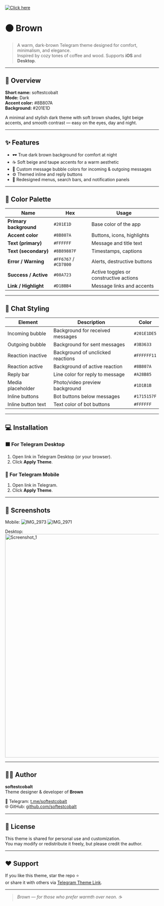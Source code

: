 <a href="https://t.me/addtheme/softestcobalt" target="_blank">
  <img src="https://img.shields.io/badge/Click%20here-Telegram-blue?logo=telegram" alt="Click here">
</a>


# 🟤 Brown

> A warm, dark-brown Telegram theme designed for comfort, minimalism, and elegance.  
> Inspired by cozy tones of coffee and wood.
> Supports **iOS** and **Desktop**.

---

## 🎨 Overview

**Short name:** softestcobalt  
**Mode:** Dark  
**Accent color:** #8B807A  
**Background:** #201E1D  

A minimal and stylish dark theme with soft brown shades, light beige accents, and smooth contrast — easy on the eyes, day and night.

---

## ✨ Features

- 🕶️ True dark brown background for comfort at night  
- ☕ Soft beige and taupe accents for a warm aesthetic  
- 💬 Custom message bubble colors for incoming & outgoing messages  
- ⚙️ Themed inline and reply buttons  
- 📎 Redesigned menus, search bars, and notification panels  

---

## 🧱 Color Palette

| Name | Hex | Usage |
|------|-----|-------|
| **Primary background** | `#201E1D` | Base color of the app |
| **Accent color** | `#8B807A` | Buttons, icons, highlights |
| **Text (primary)** | `#FFFFFF` | Message and title text |
| **Text (secondary)** | `#8B89887F` | Timestamps, captions |
| **Error / Warning** | `#FF6767` / `#CD7800` | Alerts, destructive buttons |
| **Success / Active** | `#08A723` | Active toggles or constructive actions |
| **Link / Highlight** | `#D1BBB4` | Message links and accents |

---

## 💬 Chat Styling

| Element | Description | Color |
|----------|--------------|--------|
| Incoming bubble | Background for received messages | `#201E1DE5` |
| Outgoing bubble | Background for sent messages | `#3B3633` |
| Reaction inactive | Background of unclicked reactions | `#FFFFFF11` |
| Reaction active | Background of active reaction | `#8B807A` |
| Reply bar | Line color for reply to message | `#A28B85` |
| Media placeholder | Photo/video preview background | `#1D1B1B` |
| Inline buttons | Bot buttons below messages | `#1715157F` |
| Inline button text | Text color of bot buttons | `#FFFFFF` |

---

## 💻 Installation

### 🟫 For Telegram Desktop
1. Open link in Telegram Desktop (or your browser).
2. Click **Apply Theme**.

### 📱 For Telegram Mobile
1. Open link in Telegram.
2. Click **Apply Theme**.

---

## 📸 Screenshots

Mobile:
![IMG_2973](https://github.com/user-attachments/assets/c5fb2671-ead3-4c7a-a3d0-e875a9e792b3)
![IMG_2971](https://github.com/user-attachments/assets/8567dbd5-b2e2-4a17-adc5-45d100f802ea)


Desktop:
<img width="1131" height="732" alt="Screenshot_1" src="https://github.com/user-attachments/assets/8d3caf88-8c6b-4e9d-8207-eb0eaf352842" />

---

## 🧑‍💻 Author

**softestcobalt**  
Theme designer & developer of **Brown**

📎 Telegram: [t.me/softestcobalt](https://t.me/softestcobalt)  
🌐 GitHub: [github.com/softestcobalt](https://github.com/softestcobalt)

---

## 📜 License

This theme is shared for personal use and customization.  
You may modify or redistribute it freely, but please credit the author.

---

## ❤️ Support

If you like this theme, star the repo ⭐  
or share it with others via [Telegram Theme Link](https://t.me/addtheme/Brown).

---

> _Brown — for those who prefer warmth over neon. ☕_
